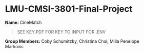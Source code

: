# LMU-CMSI-3801-Final-Project

**Name:** CineMatch

> SEE KEY.PDF FOR KEY TO INPUT FOR .ENV

**Group Members:**  Coby Schumitzky, Christina Choi, Milla Penelope Markovic

